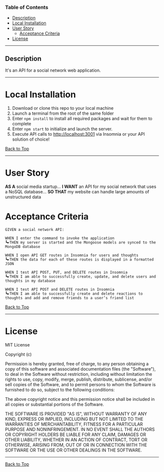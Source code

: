 
### Table of Contents

- [Description](#description)
- [Local Installation](#local-installation)
- [User Story](#user-story)
  - [Acceptance Criteria](#acceptance-criteria)
- [License](#license)

---

## Description

It's an API for a social network web application.


---

# Local Installation

1. Download or clone this repo to your local machine
2. Launch a terminal from the root of the same folder
3. Enter `npm install` to install all required packages and wait for them to complete
4. Enter `npm start` to initialize and launch the server.
5. Execute API calls to [http://localhost:3001](http://localhost:3001) via Insomnia or your API solution of choice!

[Back to Top](#table-of-contents)

---

# User Story

**AS A** social media startup... **I WANT** an API for my social network that uses a NoSQL database... **SO THAT** my website can handle large amounts of unstructured data

# Acceptance Criteria

```
GIVEN a social network API:

WHEN I enter the command to invoke the application
┗►THEN my server is started and the Mongoose models are synced to the MongoDB database

WHEN I open API GET routes in Insomnia for users and thoughts
┗►THEN the data for each of these routes is displayed in a formatted JSON

WHEN I test API POST, PUT, and DELETE routes in Insomnia
┗►THEN I am able to successfully create, update, and delete users and thoughts in my database

WHEN I test API POST and DELETE routes in Insomnia
┗►THEN I am able to successfully create and delete reactions to thoughts and add and remove friends to a user’s friend list
```

[Back to Top](#table-of-contents)

---

# License

MIT License

Copyright (c)

Permission is hereby granted, free of charge, to any person obtaining a copy
of this software and associated documentation files (the "Software"), to deal
in the Software without restriction, including without limitation the rights
to use, copy, modify, merge, publish, distribute, sublicense, and/or sell
copies of the Software, and to permit persons to whom the Software is
furnished to do so, subject to the following conditions:

The above copyright notice and this permission notice shall be included in all
copies or substantial portions of the Software.

THE SOFTWARE IS PROVIDED "AS IS", WITHOUT WARRANTY OF ANY KIND, EXPRESS OR
IMPLIED, INCLUDING BUT NOT LIMITED TO THE WARRANTIES OF MERCHANTABILITY,
FITNESS FOR A PARTICULAR PURPOSE AND NONINFRINGEMENT. IN NO EVENT SHALL THE
AUTHORS OR COPYRIGHT HOLDERS BE LIABLE FOR ANY CLAIM, DAMAGES OR OTHER
LIABILITY, WHETHER IN AN ACTION OF CONTRACT, TORT OR OTHERWISE, ARISING FROM,
OUT OF OR IN CONNECTION WITH THE SOFTWARE OR THE USE OR OTHER DEALINGS IN THE
SOFTWARE.



---


[Back to Top](#table-of-contents)

